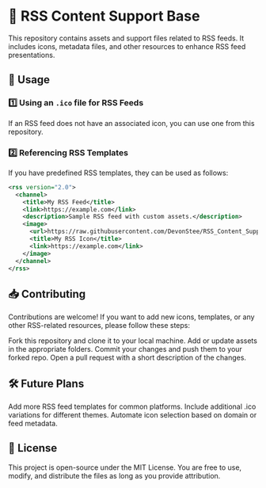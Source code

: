 # 📡 RSS Content Support Base

This repository contains assets and support files related to RSS feeds. It includes icons, metadata files, and other resources to enhance RSS feed presentations.

## 🔧 Usage

### 1️⃣ **Using an `.ico` file for RSS Feeds**
If an RSS feed does not have an associated icon, you can use one from this repository.

### 2️⃣ Referencing RSS Templates
If you have predefined RSS templates, they can be used as follows:

```xml
<rss version="2.0">
  <channel>
    <title>My RSS Feed</title>
    <link>https://example.com</link>
    <description>Sample RSS feed with custom assets.</description>
    <image>
      <url>https://raw.githubusercontent.com/DevonStee/RSS_Content_Support_Base/main/assets/feed-icon.png</url>
      <title>My RSS Icon</title>
      <link>https://example.com</link>
    </image>
  </channel>
</rss>
```
## 📥 Contributing
Contributions are welcome! If you want to add new icons, templates, or any other RSS-related resources, please follow these steps:

Fork this repository and clone it to your local machine.
Add or update assets in the appropriate folders.
Commit your changes and push them to your forked repo.
Open a pull request with a short description of the changes.
## 🛠 Future Plans
Add more RSS feed templates for common platforms.
Include additional .ico variations for different themes.
Automate icon selection based on domain or feed metadata.
## 📜 License
This project is open-source under the MIT License. You are free to use, modify, and distribute the files as long as you provide attribution.
